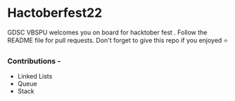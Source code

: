 # Hactoberfest22
GDSC VBSPU welcomes you on board for hacktober fest . Follow the README file for pull requests. Don't forget to give this repo if you enjoyed ⭐

### Contributions - 
 - Linked Lists
 - Queue
 - Stack
